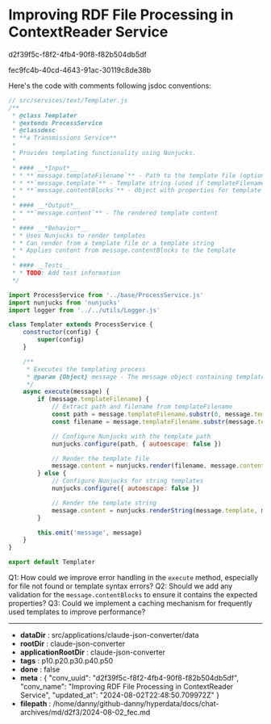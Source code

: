 # Improving RDF File Processing in ContextReader Service

d2f39f5c-f8f2-4fb4-90f8-f82b504db5df

fec9fc4b-40cd-4643-91ac-30119c8de38b

 Here's the code with comments following jsdoc conventions:

```javascript
// src/services/text/Templater.js
/**
 * @class Templater
 * @extends ProcessService
 * @classdesc
 * **a Transmissions Service**
 * 
 * Provides templating functionality using Nunjucks.
 * 
 * #### __*Input*__
 * * **`message.templateFilename`** - Path to the template file (optional)
 * * **`message.template`** - Template string (used if templateFilename is not provided)
 * * **`message.contentBlocks`** - Object with properties for template rendering (e.g., title, body)
 * 
 * #### __*Output*__
 * * **`message.content`** - The rendered template content
 * 
 * #### __*Behavior*__
 * * Uses Nunjucks to render templates
 * * Can render from a template file or a template string
 * * Applies content from message.contentBlocks to the template
 * 
 * #### __Tests__
 * * TODO: Add test information
 */

import ProcessService from '../base/ProcessService.js'
import nunjucks from 'nunjucks'
import logger from '../../utils/Logger.js'

class Templater extends ProcessService {
    constructor(config) {
        super(config)
    }

    /**
     * Executes the templating process
     * @param {Object} message - The message object containing template and content information
     */
    async execute(message) {
        if (message.templateFilename) {
            // Extract path and filename from templateFilename
            const path = message.templateFilename.substr(0, message.templateFilename.lastIndexOf("/"))
            const filename = message.templateFilename.substr(message.templateFilename.lastIndexOf("/") + 1)

            // Configure Nunjucks with the template path
            nunjucks.configure(path, { autoescape: false })

            // Render the template file
            message.content = nunjucks.render(filename, message.contentBlocks)
        } else {
            // Configure Nunjucks for string templates
            nunjucks.configure({ autoescape: false })

            // Render the template string
            message.content = nunjucks.renderString(message.template, message.contentBlocks)
        }

        this.emit('message', message)
    }
}

export default Templater
```

Q1: How could we improve error handling in the `execute` method, especially for file not found or template syntax errors?
Q2: Should we add any validation for the `message.contentBlocks` to ensure it contains the expected properties?
Q3: Could we implement a caching mechanism for frequently used templates to improve performance?

---

* **dataDir** : src/applications/claude-json-converter/data
* **rootDir** : claude-json-converter
* **applicationRootDir** : claude-json-converter
* **tags** : p10.p20.p30.p40.p50
* **done** : false
* **meta** : {
  "conv_uuid": "d2f39f5c-f8f2-4fb4-90f8-f82b504db5df",
  "conv_name": "Improving RDF File Processing in ContextReader Service",
  "updated_at": "2024-08-02T22:48:50.709972Z"
}
* **filepath** : /home/danny/github-danny/hyperdata/docs/chat-archives/md/d2f3/2024-08-02_fec.md